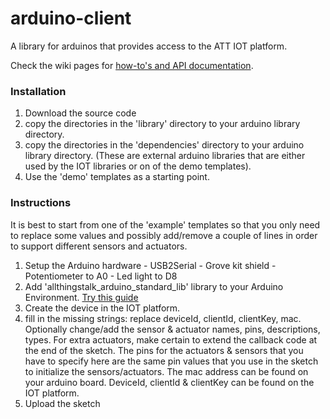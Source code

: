 arduino-client
==============

A library for arduinos that provides access to the ATT IOT platform.

Check the wiki pages for [how-to's and API documentation](https://github.com/allthingstalk/arduino-client/wiki).

### Installation
  1. Download the source code
  2. copy the directories in the 'library' directory to your arduino library directory.
  3. copy the directories in the 'dependencies' directory to your arduino library directory. (These are external arduino libraries that are either used by the IOT libraries or on of the demo templates).
  4. Use the 'demo' templates as a starting point.
  
### Instructions

It is best to start from one of the 'example' templates so that you only need to replace some values and possibly add/remove a couple of lines in order to support different sensors and actuators.

  1. Setup the Arduino hardware
    - USB2Serial
    - Grove kit shield
    - Potentiometer to A0
    - Led light to D8
  2. Add 'allthingstalk_arduino_standard_lib' library to your Arduino Environment. [Try this guide](http://arduino.cc/en/Guide/Libraries)
  3. Create the device in the IOT platform.
  4. fill in the missing strings: replace deviceId, clientId, clientKey, mac. Optionally change/add the sensor & actuator names, pins, descriptions, types. For extra actuators, make certain to extend the callback code at the end of the sketch. The pins for the actuators & sensors that you have to specify here are the same pin values that you use in the sketch to initialize the sensors/actuators.  The mac address can be found on your arduino board. DeviceId, clientId & clientKey can be found on the IOT platform. 
  4. Upload the sketch
  
